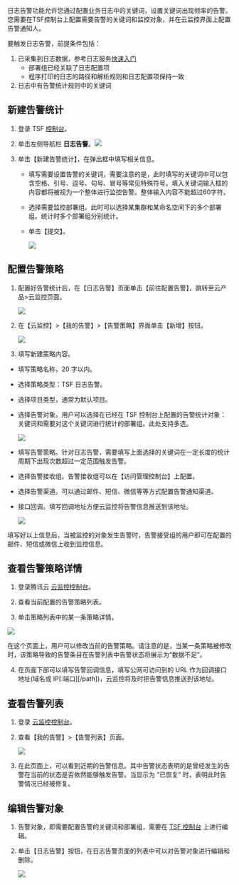 日志告警功能允许您通过配置业务日志中的关键词，设置关键词出现频率的告警。您需要在TSF控制台上配置需要告警的关键词和监控对象，并在云监控界面上配置告警通知人。

要触发日志告警，前提条件包括：

1. 已采集到日志数据，参考日志服务[快速入门](https://cloud.tencent.com/document/product/649/30725)
   - 部署组已经关联了日志配置项
   - 程序打印的日志的路径和解析规则和日志配置项保持一致
2. 日志中有告警统计规则中的关键词

## 新建告警统计

1. 登录 TSF [控制台](https://console.cloud.tencent.com/tsf)。

2. 单击左侧导航栏 **日志告警**。![](https://main.qcloudimg.com/raw/bf82e1df0751d10083dff258d0ac8d3e.png)

3. 单击【新建告警统计】，在弹出框中填写相关信息。

   - 填写需要设置告警的关键词，需要注意的是，此时填写的关键词中可以包含空格、引号、逗号、句号、冒号等常见特殊符号。填入关键词输入框的内容都将被视为一个整体进行监控告警。整体输入内容不能超过60字符。

   - 选择需要监控部署组。此时可以选择某集群和某命名空间下的多个部署组。统计时多个部署组分别统计。

   - 单击【提交】。

     ![](https://main.qcloudimg.com/raw/1c52067cfede4f26943367c18f346df5.png)

## 配置告警策略

1. 配置好告警统计后，在【日志告警】页面单击【前往配置告警】，跳转至云产品>云监控页面。

   ![](https://main.qcloudimg.com/raw/3cdcbb28a66d72fe77220ab9f6668960.png)

2. 在【云监控】>【我的告警】>【告警策略】界面单击【新增】按钮。

   ![](https://main.qcloudimg.com/raw/dce48b35e95c932b4629e726c0f524aa.png)

3.  填写新建策略内容。

   - 填写策略名称，20 字以内。

   - 选择策略类型：TSF 日志告警。

   - 选择项目类型，通常为默认项目。

   - 选择告警对象。用户可以选择在已经在 TSF 控制台上配置的告警统计对象：关键词和需要对这个关键词进行统计的部署组。此处支持多选。

     ![](https://main.qcloudimg.com/raw/afca84fab74a2c359a3baacee6573207.png)

   - 填写告警策略。针对日志告警，需要填写上面选择的关键词在一定长度的统计周期下出现次数超过一定范围触发告警。

   - 选择告警接收组。告警接收组可以在【访问管理控制台】上配置。

   - 选择告警渠道。可以通过邮件、短信、微信等等方式配置告警通知渠道。

   - 接口回调。填写回调地址方便云监控将告警信息推送到该地址。

     ![](https://main.qcloudimg.com/raw/75e30dc6e2f188de9d7f13e5351b4105.png)



填写好以上信息后，当被监控的对象发生告警时，告警接受组的用户即可在配置的邮件、短信或微信上收到监控信息。

## 查看告警策略详情

1. 登录腾讯云 [云监控控制台](https://console.cloud.tencent.com/monitor/policylist)。

2. 查看当前配置的告警策略列表。

3. 单击策略列表中的某一条策略详情。

  ![](https://main.qcloudimg.com/raw/0e6231281eeb6ecfbe5009184dd7b27c.png)

 在这个页面上，用户可以修改当前的告警策略。请注意的是，当某一条策略被修改时，该策略导致的告警条目在告警列表中告警状态将展示为“数据不足”。

4. 在页面下部可以填写告警回调信息，填写公网可访问到的 URL 作为回调接口地址(域名或 IP[:端口][/path])，云监控将及时把告警信息推送到该地址。 

## 查看告警列表

1. 登录 [云监控控制台](https://console.cloud.tencent.com/monitor/myalarm)。

2. 查看【我的告警】>【告警列表】页面。

   ![](https://main.qcloudimg.com/raw/359b1e0a83da44afee634d284dc8d1e9.png)

3. 在此页面上，可以看到近期的告警信息。其中告警状态表明的是曾经发生的告警在当前的状态是否依然能够触发告警。当显示为 “已恢复” 时，表明此时告警情况已经被修复。

## 编辑告警对象

1. 告警对象，即需要配置告警的关键词和部署组，需要在 [TSF 控制台](https://console.cloud.tencent.com/tsf/alarm-monitor) 上进行编辑。

2. 单击【日志告警】按钮，在日志告警页面的列表中可以对告警对象进行编辑和删除。

   ![](https://main.qcloudimg.com/raw/52dc98df588158ed81606350e08c62d3.png)

